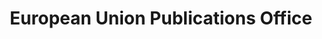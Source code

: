 ---
dateStart: 2015-12-11
dateEnd: 2015-12-31
title: "European Union Publications Office"
venue: "European Union Publications Office"
organizer: Yvo Volman
credit: Yvo Volman
city: Luxembourg 
state:
country: Luxembourg 
pdfLink:
venueImages:
 - sm: image01.sm.jpg
   lg: image01.lg.jpg
 - sm: image02.sm.jpg
   lg: image02.lg.jpg
 - sm: image03.sm.jpg
   lg: image03.lg.jpg
 - sm: image04.sm.jpg
   lg: image04.lg.jpg
---